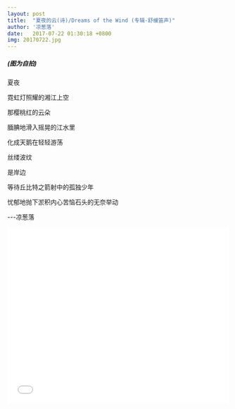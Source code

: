 ```yaml
---
layout: post
title:  "夏夜的云(诗)/Dreams of the Wind (专辑-舒缓笛声)"
author: '凉葱落'
date:   2017-07-22 01:30:18 +0800
img: 20170722.jpg
---
```

<h5 style="font-size:12px color:#ebebeb;">(图为自拍)</h5>

夏夜<br>

霓虹灯照耀的湘江上空<br>

那樱桃红的云朵<br>

腼腆地滑入摇晃的江水里<br>

化成天鹅在轻轻游荡<br>

丝缕波纹<br>

是岸边<br>

等待丘比特之箭射中的孤独少年<br>

忧郁地抛下淤积内心苦恼石头的无奈举动<br>

---凉葱落<br>
<!---
----【凉葱落】(写于2015-1-30,来自我之前博客网站:<a href="http://www.chinadream.me" style="color:#999; text-decoration: none;">http://www.chinadream.me</a>)
<br-->
<iframe frameborder="0" src="//music.163.com/outchain/player?type=1&id=211836&auto=1&height=430" style="width:100%; min-height:400px;"></iframe>
